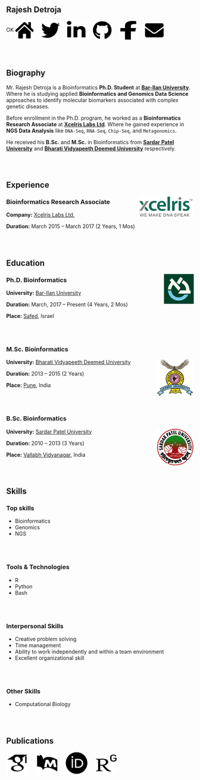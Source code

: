 ## Rajesh Detroja
OK
<a href="https://github.com/Rajesh-Detroja/Profile"><img align="center" width="50" height="50" src="./images/home-solid.svg"></a> &nbsp;&nbsp;&nbsp;
<a href="https://twitter.com/rajeshdetroja"><img align="center" width="50" height="50" src="./images/twitter-brands.svg"></a> &nbsp;&nbsp;&nbsp;
<a href="https://www.linkedin.com/in/rajesh-detroja/"><img align="center" width="50" height="50" src="./images/linkedin-in-brands.svg"></a> &nbsp;&nbsp;&nbsp;
<a href="https://github.com/Rajesh-Detroja"><img align="center" width="50" height="50" src="./images/github-brands.svg"></a> &nbsp;&nbsp;&nbsp;
<a href="https://www.facebook.com/profile.php?id=100014545279479"><img align="center" width="50" height="50" src="./images/facebook-f-brands.svg"></a> &nbsp;&nbsp;&nbsp;
<a href="mailto:rajesh.detroja.93@gmail.com"><img align="center" width="50" height="50" src="./images/envelope-solid.svg"></a> &nbsp;&nbsp;&nbsp;

<br></br>

## Biography

Mr. Rajesh Detroja is a Bioinformatics **Ph.D. Student** at **[Bar-Ilan University](https://www.biu.ac.il/en)**. Where he is studying applied **Bioinformatics and Genomics Data Science** approaches to identify molecular biomarkers associated with complex genetic diseases.

Before enrollment in the Ph.D. program, he worked as a **Bioinformatics Research Associate** at **[Xcelris Labs Ltd](https://www.linkedin.com/company/xcelris-labs-ltd-/)**. Where he gained experience in **NGS Data Analysis** like `DNA-Seq`, `RNA-Seq`, `Chip-Seq`, and `Metagenomics`.

He received his **B.Sc.** and **M.Sc.** in Bioinformatics from **[Sardar Patel University](http://www.spuvvn.edu/)** and **[Bharati Vidyapeeth Deemed University](https://bvuniversity.edu.in/)** respectively.


<br></br>


## Experience

<a href="https://www.linkedin.com/company/xcelris-labs-ltd-/"><img align="right" width="150" height="60" src="./images/xcelris.png"></a>

### Bioinformatics Research Associate

**Company:** [Xcelris Labs Ltd.](https://www.linkedin.com/company/xcelris-labs-ltd-/)

**Duration:** March 2015 – March 2017 (2 Years, 1 Mos)


<br></br>


## Education

<a href="https://www.biu.ac.il/en"><img align="right" width="80" height="80" src="./images/bar_ilan.jpeg"></a>

### Ph.D. Bioinformatics

**University:** [Bar-Ilan University](https://www.biu.ac.il/en)

**Duration:** March, 2017 – Present (4 Years, 2 Mos)

**Place:** [Safed](https://en.wikipedia.org/wiki/Safed), Israel

<br></br>

### M.Sc. Bioinformatics

<a href="https://bvuniversity.edu.in/"><img align="right" width="100" height="100" src="./images/bvdu.png"></a>

**University:** [Bharati Vidyapeeth Deemed University](https://bvuniversity.edu.in/)

**Duration:** 2013 – 2015 (2 Years)

**Place:** [Pune](https://en.wikipedia.org/wiki/Pune), India

<br></br>

### B.Sc. Bioinformatics

<a href="http://www.spuvvn.edu/"><img align="right" width="100" height="100" src="./images/spu.png"></a>

**University:** [Sardar Patel University](http://www.spuvvn.edu/)

**Duration:** 2010 – 2013 (3 Years)

**Place:** [Vallabh Vidyanagar](https://en.wikipedia.org/wiki/Vallabh_Vidyanagar), India


<br></br>

## Skills

### Top skills

+ Bioinformatics
+ Genomics
+ NGS

<br></br>

### Tools & Technologies

+ R
+ Python
+ Bash

<br></br>

### Interpersonal Skills

+ Creative problem solving
+ Time management
+ Ability to work independently and within a team environment
+ Excellent organizational skill

<br></br>

### Other Skills

+ Computational Biology

<br></br>

## Publications

<a href="https://scholar.google.com/citations?user=C6qo1RMAAAAJ&hl=en"><img align="center" width="60" height="60" src="./images/google-scholar.svg"></a> &nbsp;&nbsp;&nbsp;
<a href="https://pubmed.ncbi.nlm.nih.gov/?term=rajesh+detroja"><img align="center" width="60" height="60" src="./images/pubmed.svg"></a> &nbsp;&nbsp;&nbsp;
<a href="https://orcid.org/0000-0003-2617-6998"><img align="center" width="60" height="60" src="./images/orcid.svg"></a> &nbsp;&nbsp;&nbsp;
<a href="https://www.researchgate.net/profile/Rajesh-Detroja"><img align="center" width="60" height="60" src="./images/researchgate.svg"></a> &nbsp;&nbsp;&nbsp;

